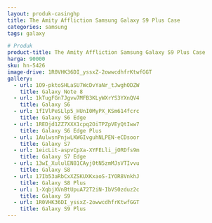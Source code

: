 ```yaml
---
layout: produk-casinghp
title: The Amity Affliction Samsung Galaxy S9 Plus Case
categories: samsung
tags: galaxy

# Produk
product-title: The Amity Affliction Samsung Galaxy S9 Plus Case
harga: 90000
sku: hn-5426
image-drive: 1R0VHK36DI_yssxZ-2owwcdhfrKtwfGGT
gallery:
  - url: 1O9-pktoSHLaSU7WcDvYaNr_tJwghODZW
    title: Galaxy Note 8
  - url: 1kTugFGn7Jgvw7MFB3KLyWXrYS3YXnQV4
    title: Galaxy S6
  - url: 1fIVlPeSLlp5_HUnI0MyPX_KSm614fcrc
    title: Galaxy S6 Edge
  - url: 1REDjd1ZZ7XXX1cpq2OiTPZpVEyQtIww7
    title: Galaxy S6 Edge Plus
  - url: 1AulwsnPnjwLKWGIvguhNLPEN-eCDsoor
    title: Galaxy S7
  - url: 1eicLit-aspvCpXa-XYFELli_jORDfs9m
    title: Galaxy S7 Edge
  - url: 13wI_XululEN81CAyj0tN5zmMJsVTIvvu
    title: Galaxy S8
  - url: 17Ib53aRbCxXZSKUXKxaoS-IYOR8VnkhJ
    title: Galaxy S8 Plus
  - url: 1-XqbjXVnBtUpuA72T2iN-IbVS0zduz2c
    title: Galaxy S9
  - url: 1R0VHK36DI_yssxZ-2owwcdhfrKtwfGGT
    title: Galaxy S9 Plus
---
```

